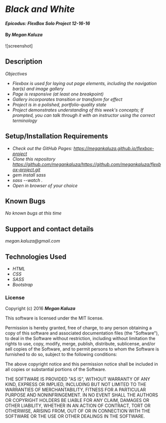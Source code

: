 # _Black and White_

#### _Epicodus: FlexBox Solo Project 12-16-16_

#### By _**Megan Kaluza**_

![screenshot]

## Description

_Objectives_

* _Flexbox is used for laying out page elements, including the navigation bar(s) and image gallery_
* _Page is responsive (at least one breakpoint)_
* _Gallery incorporates transition or transform for effect_
* _Project is in a polished, portfolio-quality state_
* _Project demonstrates understanding of this week's concepts; If prompted, you can talk through it with an instructor using the correct terminology_

## Setup/Installation Requirements

* _Check out the GitHub Pages: https://megankaluza.github.io/flexbox-project_
* _Clone this repository https://github.com/megankaluza/https://github.com/megankaluza/flexbox-project.git_
* _gem install sass_
* _sass --watch ._
* _Open in browser of your choice_

## Known Bugs

_No known bugs at this time_

## Support and contact details

  _megan.kaluza@gmail.com_

## Technologies Used

* _HTML_
* _CSS_
* _SASS_
* _Bootstrap_

### License

Copyright (c) 2016 **_Megan Kaluza_**

This software is licensed under the MIT license.

Permission is hereby granted, free of charge, to any person obtaining a copy of this software and associated documentation files (the "Software"), to deal in the Software without restriction, including without limitation the rights to use, copy, modify, merge, publish, distribute, sublicense, and/or sell copies of the Software, and to permit persons to whom the Software is furnished to do so, subject to the following conditions:

The above copyright notice and this permission notice shall be included in all copies or substantial portions of the Software.

THE SOFTWARE IS PROVIDED "AS IS", WITHOUT WARRANTY OF ANY KIND, EXPRESS OR IMPLIED, INCLUDING BUT NOT LIMITED TO THE WARRANTIES OF MERCHANTABILITY, FITNESS FOR A PARTICULAR PURPOSE AND NONINFRINGEMENT. IN NO EVENT SHALL THE AUTHORS OR COPYRIGHT HOLDERS BE LIABLE FOR ANY CLAIM, DAMAGES OR OTHER LIABILITY, WHETHER IN AN ACTION OF CONTRACT, TORT OR OTHERWISE, ARISING FROM, OUT OF OR IN CONNECTION WITH THE SOFTWARE OR THE USE OR OTHER DEALINGS IN THE SOFTWARE.

